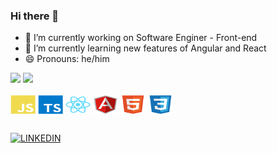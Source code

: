 ### Hi there 👋

- 🔭 I’m currently working on Software Enginer - Front-end
- 🌱 I’m currently learning new features of Angular and React
- 😄 Pronouns: he/him

<div>
    <a href="https://github.com/rdfenix"></a>
    <img height="180em"
        src="https://github-readme-stats.vercel.app/api?username=rdfenix&show_icons=true&theme=dracula&include_all_commits=true&count_private=true">
    <img height="180em"
        src="https://github-readme-stats.vercel.app/api/top-langs/?username=rdfenix&layout=compact&langs_count=16&theme=dracula">
</div>

<div style="display: inline_block"><br>
  <img align="center" alt="Js" height="30" width="40" src="https://raw.githubusercontent.com/devicons/devicon/master/icons/javascript/javascript-plain.svg">
  <img align="center" alt="Ts" height="30" width="40" src="https://raw.githubusercontent.com/devicons/devicon/master/icons/typescript/typescript-plain.svg">
  <img align="center" alt="React" height="30" width="40" src="https://raw.githubusercontent.com/devicons/devicon/master/icons/react/react-original.svg">
  <img align="center" alt="React" height="30" width="40" src="https://raw.githubusercontent.com/devicons/devicon/master/icons/angularjs/angularjs-original.svg">
  <img align="center" alt="HTML" height="30" width="40" src="https://raw.githubusercontent.com/devicons/devicon/master/icons/html5/html5-original.svg">
  <img align="center" alt="CSS" height="30" width="40" src="https://raw.githubusercontent.com/devicons/devicon/master/icons/css3/css3-original.svg">
</div>

##

<div>
    <a href="https://www.linkedin.com/in/rudnei-carlos-de-oliveira-6255845a" target="_blank">
        <img src="https://img.shields.io/badge/LinkedIn-0077B5?style=for-the-badge&logo=linkedin&logoColor=white" alt="LINKEDIN">
    </a>
</div>
